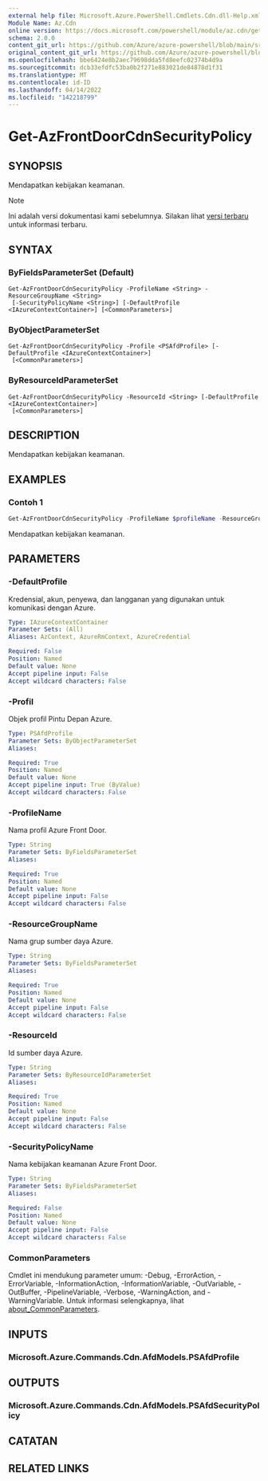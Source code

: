 ```yaml
---
external help file: Microsoft.Azure.PowerShell.Cmdlets.Cdn.dll-Help.xml
Module Name: Az.Cdn
online version: https://docs.microsoft.com/powershell/module/az.cdn/get-azfrontdoorcdnsecuritypolicy
schema: 2.0.0
content_git_url: https://github.com/Azure/azure-powershell/blob/main/src/Cdn/Cdn/help/Get-AzFrontDoorCdnSecurityPolicy.md
original_content_git_url: https://github.com/Azure/azure-powershell/blob/main/src/Cdn/Cdn/help/Get-AzFrontDoorCdnSecurityPolicy.md
ms.openlocfilehash: bbe6424e8b2aec79698dda5fd8eefc02374b4d9a
ms.sourcegitcommit: dcb33efdfc53ba0b2f271e883021de84878d1f31
ms.translationtype: MT
ms.contentlocale: id-ID
ms.lasthandoff: 04/14/2022
ms.locfileid: "142218799"
---
```

# Get-AzFrontDoorCdnSecurityPolicy

## SYNOPSIS
Mendapatkan kebijakan keamanan.

> [!NOTE]
>Ini adalah versi dokumentasi kami sebelumnya. Silakan lihat [versi terbaru](/powershell/module/az.cdn/get-azfrontdoorcdnsecuritypolicy) untuk informasi terbaru.

## SYNTAX

### ByFieldsParameterSet (Default)
```
Get-AzFrontDoorCdnSecurityPolicy -ProfileName <String> -ResourceGroupName <String>
 [-SecurityPolicyName <String>] [-DefaultProfile <IAzureContextContainer>] [<CommonParameters>]
```

### ByObjectParameterSet
```
Get-AzFrontDoorCdnSecurityPolicy -Profile <PSAfdProfile> [-DefaultProfile <IAzureContextContainer>]
 [<CommonParameters>]
```

### ByResourceIdParameterSet
```
Get-AzFrontDoorCdnSecurityPolicy -ResourceId <String> [-DefaultProfile <IAzureContextContainer>]
 [<CommonParameters>]
```

## DESCRIPTION
Mendapatkan kebijakan keamanan.

## EXAMPLES

### Contoh 1
```powershell
Get-AzFrontDoorCdnSecurityPolicy -ProfileName $profileName -ResourceGroupName $resourceGroupName -SecurityPolicyName $securityPolicyName
```

Mendapatkan kebijakan keamanan.

## PARAMETERS

### -DefaultProfile
Kredensial, akun, penyewa, dan langganan yang digunakan untuk komunikasi dengan Azure.

```yaml
Type: IAzureContextContainer
Parameter Sets: (All)
Aliases: AzContext, AzureRmContext, AzureCredential

Required: False
Position: Named
Default value: None
Accept pipeline input: False
Accept wildcard characters: False
```

### -Profil
Objek profil Pintu Depan Azure.

```yaml
Type: PSAfdProfile
Parameter Sets: ByObjectParameterSet
Aliases:

Required: True
Position: Named
Default value: None
Accept pipeline input: True (ByValue)
Accept wildcard characters: False
```

### -ProfileName
Nama profil Azure Front Door.

```yaml
Type: String
Parameter Sets: ByFieldsParameterSet
Aliases:

Required: True
Position: Named
Default value: None
Accept pipeline input: False
Accept wildcard characters: False
```

### -ResourceGroupName
Nama grup sumber daya Azure.

```yaml
Type: String
Parameter Sets: ByFieldsParameterSet
Aliases:

Required: True
Position: Named
Default value: None
Accept pipeline input: False
Accept wildcard characters: False
```

### -ResourceId
Id sumber daya Azure.

```yaml
Type: String
Parameter Sets: ByResourceIdParameterSet
Aliases:

Required: True
Position: Named
Default value: None
Accept pipeline input: False
Accept wildcard characters: False
```

### -SecurityPolicyName
Nama kebijakan keamanan Azure Front Door.

```yaml
Type: String
Parameter Sets: ByFieldsParameterSet
Aliases:

Required: False
Position: Named
Default value: None
Accept pipeline input: False
Accept wildcard characters: False
```

### CommonParameters
Cmdlet ini mendukung parameter umum: -Debug, -ErrorAction, -ErrorVariable, -InformationAction, -InformationVariable, -OutVariable, -OutBuffer, -PipelineVariable, -Verbose, -WarningAction, and -WarningVariable. Untuk informasi selengkapnya, lihat [about_CommonParameters](http://go.microsoft.com/fwlink/?LinkID=113216).

## INPUTS

### Microsoft.Azure.Commands.Cdn.AfdModels.PSAfdProfile

## OUTPUTS

### Microsoft.Azure.Commands.Cdn.AfdModels.PSAfdSecurityPolicy

## CATATAN

## RELATED LINKS
